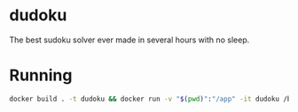 # dudoku
The best sudoku solver ever made in several hours with no sleep.

# Running

```bash
docker build . -t dudoku && docker run -v "$(pwd)":"/app" -it dudoku /bin/bash
```

